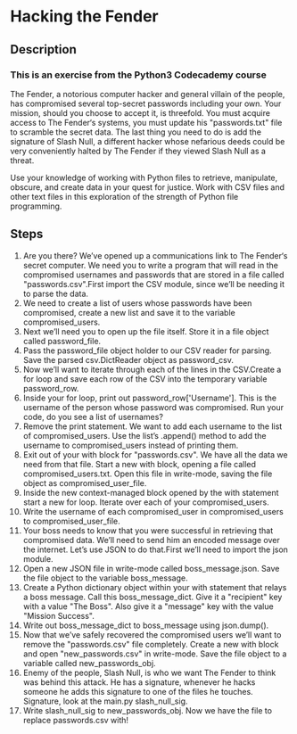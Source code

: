 # Hacking the Fender 
## Description
### This is an exercise from the Python3 Codecademy course
The Fender, a notorious computer hacker and general villain of the people, has compromised several top-secret passwords including your own. Your mission, should you choose to accept it, is threefold. You must acquire access to The Fender‘s systems, you must update his "passwords.txt" file to scramble the secret data. The last thing you need to do is add the signature of Slash Null, a different hacker whose nefarious deeds could be very conveniently halted by The Fender if they viewed Slash Null as a threat.

Use your knowledge of working with Python files to retrieve, manipulate, obscure, and create data in your quest for justice. Work with CSV files and other text files in this exploration of the strength of Python file programming.

## Steps
1. Are you there? We’ve opened up a communications link to The Fender‘s secret computer. We need you to write a program that will read in the compromised usernames and passwords that are stored in a file called "passwords.csv".First import the CSV module, since we’ll be needing it to parse the data.
2. We need to create a list of users whose passwords have been compromised, create a new list and save it to the variable compromised_users.
3. Next we’ll need you to open up the file itself. Store it in a file object called password_file.
4. Pass the password_file object holder to our CSV reader for parsing. Save the parsed csv.DictReader object as password_csv.
5. Now we’ll want to iterate through each of the lines in the CSV.Create a for loop and save each row of the CSV into the temporary variable password_row.
6. Inside your for loop, print out password_row['Username']. This is the username of the person whose password was compromised. Run your code, do you see a list of usernames?
7. Remove the print statement. We want to add each username to the list of compromised_users. Use the list’s .append() method to add the username to compromised_users instead of printing them.
8. Exit out of your with block for "passwords.csv". We have all the data we need from that file. Start a new with block, opening a file called compromised_users.txt. Open this file in write-mode, saving the file object as compromised_user_file.
9. Inside the new context-managed block opened by the with statement start a new for loop. Iterate over each of your compromised_users.
10. Write the username of each compromised_user in compromised_users to compromised_user_file.
12. Your boss needs to know that you were successful in retrieving that compromised data. We’ll need to send him an encoded message over the internet. Let’s use JSON to do that.First we’ll need to import the json module.
13. Open a new JSON file in write-mode called boss_message.json. Save the file object to the variable boss_message.
14. Create a Python dictionary object within your with statement that relays a boss message. Call this boss_message_dict. Give it a "recipient" key with a value "The Boss". Also give it a "message" key with the value "Mission Success".
15. Write out boss_message_dict to boss_message using json.dump().
16. Now that we’ve safely recovered the compromised users we’ll want to remove the "passwords.csv" file completely. Create a new with block and open "new_passwords.csv" in write-mode. Save the file object to a variable called new_passwords_obj.
17. Enemy of the people, Slash Null, is who we want The Fender to think was behind this attack. He has a signature, whenever he hacks someone he adds this signature to one of the files he touches. Signature, look at the main.py slash_null_sig.
18. Write slash_null_sig to new_passwords_obj. Now we have the file to replace passwords.csv with!
